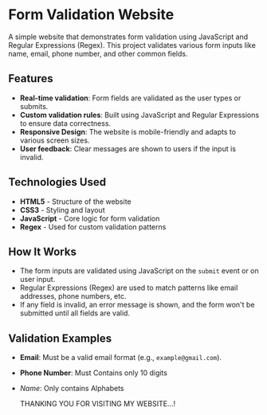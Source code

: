 # Form Validation Website

A simple website that demonstrates form validation using JavaScript and Regular Expressions (Regex). This project validates various form inputs like name, email, phone number, and other common fields.

## Features

- **Real-time validation**: Form fields are validated as the user types or submits.
- **Custom validation rules**: Built using JavaScript and Regular Expressions to ensure data correctness.
- **Responsive Design**: The website is mobile-friendly and adapts to various screen sizes.
- **User feedback**: Clear messages are shown to users if the input is invalid.


## Technologies Used

- **HTML5** - Structure of the website
- **CSS3** - Styling and layout
- **JavaScript** - Core logic for form validation
- **Regex** - Used for custom validation patterns 

## How It Works

- The form inputs are validated using JavaScript on the `submit` event or on user input.
- Regular Expressions (Regex) are used to match patterns like email addresses, phone numbers, etc.
- If any field is invalid, an error message is shown, and the form won't be submitted until all fields are valid.

## Validation Examples

- **Email**: Must be a valid email format (e.g., `example@gmail.com`).
- **Phone Number**: Must Contains only 10 digits 
- *Name*: Only contains Alphabets

  THANKING YOU FOR VISITING MY WEBSITE...!
